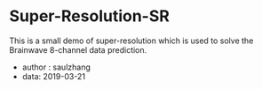 # Super-Resolution-SR

This is a small demo of super-resolution which is used to solve the Brainwave 8-channel data prediction.

- author : saulzhang
- data: 2019-03-21
